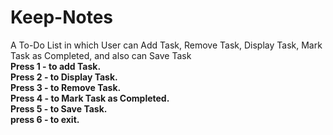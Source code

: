 # Keep-Notes
A To-Do List in which User can Add Task, Remove Task, Display Task, Mark Task as Completed, and also can Save Task<br>
<b>Press 1 - to add Task.</b><br> 
<b>Press 2 - to Display Task.</b><br>
<b>Press 3 - to Remove Task.</b><br>
<b>Press 4 - to Mark Task as Completed.</b><br>
<b>Press 5 - to Save Task.</b><br>
<b>press 6 - to exit.</b>
